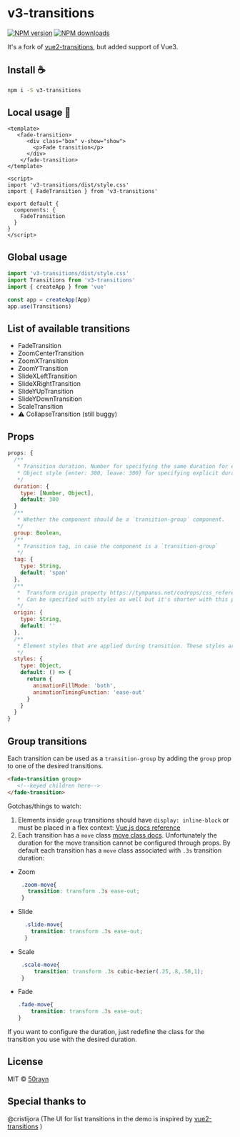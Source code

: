# v3-transitions

[![NPM version](https://img.shields.io/npm/v/v3-transitions.svg?style=flat)](https://npmjs.com/package/v3-transitions) [![NPM downloads](https://img.shields.io/npm/dm/v3-transitions.svg?style=flat)](https://npmjs.com/package/v3-transitions)

It's a fork of [vue2-transitions](https://github.com/BinarCode/vue2-transitions), but added support of Vue3.

## Install :coffee:

```bash
npm i -S v3-transitions
```

## Local usage :rocket:

```vue
<template>
   <fade-transition>
      <div class="box" v-show="show">
        <p>Fade transition</p>
      </div>
    </fade-transition>
</template>

<script>
import 'v3-transitions/dist/style.css'
import { FadeTransition } from 'v3-transitions'

export default {
  components: {
    FadeTransition
  }
}
</script>
```

## Global usage
```js
import 'v3-transitions/dist/style.css'
import Transitions from 'v3-transitions'
import { createApp } from 'vue'

const app = createApp(App)
app.use(Transitions)
```

## List of available transitions
- FadeTransition
- ZoomCenterTransition
- ZoomXTransition
- ZoomYTransition
- SlideXLeftTransition
- SlideXRightTransition
- SlideYUpTransition
- SlideYDownTransition
- ScaleTransition
- :warning: CollapseTransition (still buggy)

## Props
```js
props: {
  /**
   * Transition duration. Number for specifying the same duration for enter/leave transitions
   * Object style {enter: 300, leave: 300} for specifying explicit durations for enter/leave
   */
  duration: {
    type: [Number, Object],
    default: 300
  }
  /**
   * Whether the component should be a `transition-group` component.
   */
  group: Boolean,
  /**
   * Transition tag, in case the component is a `transition-group`
   */
  tag: {
    type: String,
    default: 'span'
  },
  /**
   *  Transform origin property https://tympanus.net/codrops/css_reference/transform-origin/.
   *  Can be specified with styles as well but it's shorter with this prop
   */
  origin: {
    type: String,
    default: ''
  },
  /**
   * Element styles that are applied during transition. These styles are applied on @beforeEnter and @beforeLeave hooks
   */
  styles: {
    type: Object,
    default: () => {
      return {
        animationFillMode: 'both',  
        animationTimingFunction: 'ease-out'
      }
    }
  }
}
```

## Group transitions
Each transition can be used as a `transition-group` by adding the `group` prop to one of the desired transitions.
```html
<fade-transition group>
   <!--keyed children here-->
</fade-transition>
```
Gotchas/things to watch:
1. Elements inside `group` transitions should have `display: inline-block` or must be placed in a flex context:
   [Vue.js docs reference](https://vuejs.org/v2/guide/transitions.html#List-Move-Transitions)
2. Each transition has a `move` class [move class docs](https://vuejs.org/v2/guide/transitions.html#List-Move-Transitions).
   Unfortunately the duration for the move transition cannot be configured through props. By default each transition has a `move` class associated
   with `.3s` transition duration:

- Zoom
  ```css
   .zoom-move{
     transition: transform .3s ease-out;
   }
  ```
- Slide
  ```css
    .slide-move{
      transition: transform .3s ease-out;
    }
  ```
- Scale
  ```css
   .scale-move{
       transition: transform .3s cubic-bezier(.25,.8,.50,1);
   }
  ``` 
- Fade
  ```css
  .fade-move{
      transition: transform .3s ease-out;
  }
   ``` 
If you want to configure the duration, just redefine the class for the transition you use with the desired duration.

## License

MIT &copy; [50rayn](https://github.com/50rayn)

## Special thanks to

@cristijora (The UI for list transitions in the demo is inspired by [vue2-transitions](https://github.com/BinarCode/vue2-transitions) )  
